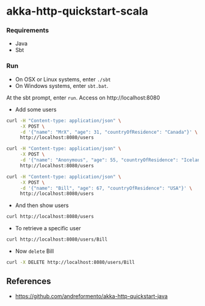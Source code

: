 # akka-http-quickstart-scala

### Requirements
- Java
- Sbt

### Run

- On OSX or Linux systems, enter `./sbt`
- On Windows systems, enter `sbt.bat`.

At the sbt prompt, enter `run`. Access on http://localhost:8080


- Add some users

```bash
curl -H "Content-type: application/json" \
     -X POST \
     -d '{"name": "MrX", "age": 31, "countryOfResidence": "Canada"}' \
     http://localhost:8080/users

curl -H "Content-type: application/json" \
     -X POST \
     -d '{"name": "Anonymous", "age": 55, "countryOfResidence": "Iceland"}' \
     http://localhost:8080/users

curl -H "Content-type: application/json" \
     -X POST \
     -d '{"name": "Bill", "age": 67, "countryOfResidence": "USA"}' \
     http://localhost:8080/users
```

- And then show users

```bash
curl http://localhost:8080/users
```

- To retrieve a specific user

```bash
curl http://localhost:8080/users/Bill
```

- Now `delete` Bill

```bash
curl -X DELETE http://localhost:8080/users/Bill
```

## References
- https://github.com/andreformento/akka-http-quickstart-java
